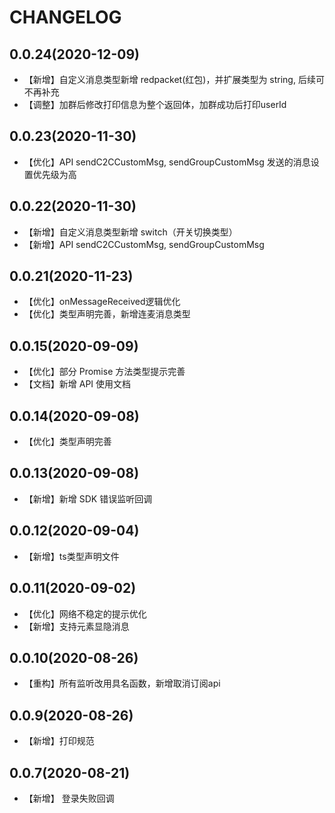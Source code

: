 # CHANGELOG

## 0.0.24(2020-12-09)

- 【新增】自定义消息类型新增 redpacket(红包)，并扩展类型为 string, 后续可不再补充
- 【调整】加群后修改打印信息为整个返回体，加群成功后打印userId

## 0.0.23(2020-11-30)

- 【优化】API sendC2CCustomMsg, sendGroupCustomMsg 发送的消息设置优先级为高

## 0.0.22(2020-11-30)

- 【新增】自定义消息类型新增 switch（开关切换类型）
- 【新增】API sendC2CCustomMsg, sendGroupCustomMsg

## 0.0.21(2020-11-23)

- 【优化】onMessageReceived逻辑优化
- 【优化】类型声明完善，新增连麦消息类型

## 0.0.15(2020-09-09)

- 【优化】部分 Promise 方法类型提示完善
- 【文档】新增 API 使用文档

## 0.0.14(2020-09-08)

- 【优化】类型声明完善

## 0.0.13(2020-09-08)

- 【新增】新增 SDK 错误监听回调

## 0.0.12(2020-09-04)

- 【新增】ts类型声明文件

## 0.0.11(2020-09-02)

- 【优化】网络不稳定的提示优化
- 【新增】支持元素显隐消息

## 0.0.10(2020-08-26)

- 【重构】所有监听改用具名函数，新增取消订阅api

## 0.0.9(2020-08-26)

- 【新增】打印规范

## 0.0.7(2020-08-21)

- 【新增】 登录失败回调
